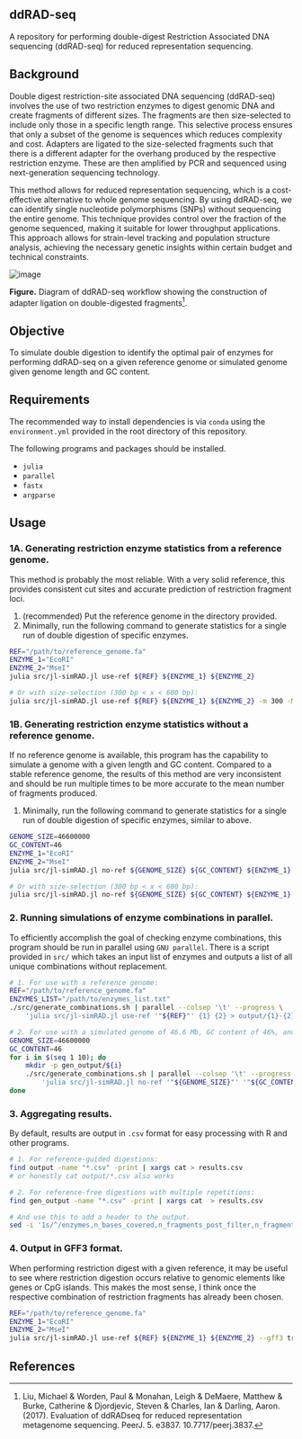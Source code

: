 ## ddRAD-seq
A repository for performing double-digest Restriction Associated DNA sequencing (ddRAD-seq) for reduced representation sequencing.

## Background
Double digest restriction-site associated DNA sequencing (ddRAD-seq) involves the use of two restriction enzymes to digest genomic DNA and create fragments of different sizes. The fragments are then size-selected to include only those in a specific length range. This selective process ensures that only a subset of the genome is sequences which reduces complexity and cost. Adapters are ligated to the size-selected fragments such that there is a different adapter for the overhang produced by the respective restriction enzyme. These are then amplified by PCR and sequenced using next-generation sequencing technology.

This method allows for reduced representation sequencing, which is a cost-effective alternative to whole genome sequencing. By using ddRAD-seq, we can identify single nucleotide polymorphisms (SNPs) without sequencing the entire genome. This technique provides control over the fraction of the genome sequenced, making it suitable for lower throughput applications. This approach allows for strain-level tracking and population structure analysis, achieving the necessary genetic insights within certain budget and technical constraints.

![image](https://github.com/KPU-AGC/ddRAD-seq/assets/90236200/953463f5-b1b8-4bf5-8833-319584008db7)

**Figure.** Diagram of ddRAD-seq workflow showing the construction of adapter ligation on double-digested fragments[^1].

## Objective
To simulate double digestion to identify the optimal pair of enzymes for performing ddRAD-seq on a given reference genome or simulated genome given genome length and GC content.

## Requirements
The recommended way to install dependencies is via `conda` using the `environment.yml` provided in the root directory of this repository.

The following programs and packages should be installed.
- `julia`
- `parallel`
- `fastx`
- `argparse`

## Usage
### 1A. Generating restriction enzyme statistics from a reference genome.
This method is probably the most reliable. With a very solid reference, this provides consistent cut sites and accurate prediction of restriction fragment loci.
1. (recommended) Put the reference genome in the directory provided.
2. Minimally, run the following command to generate statistics for a single run of double digestion of specific enzymes. 
```bash
REF="/path/to/reference_genome.fa"
ENZYME_1="EcoRI"
ENZYME_2="MseI"
julia src/jl-simRAD.jl use-ref ${REF} ${ENZYME_1} ${ENZYME_2}

# Or with size-selection (300 bp < x < 600 bp):
julia src/jl-simRAD.jl use-ref ${REF} ${ENZYME_1} ${ENZYME_2} -m 300 -M 600
```

### 1B. Generating restriction enzyme statistics without a reference genome.
If no reference genome is available, this program has the capability to simulate a genome with a given length and GC content. Compared to a stable reference genome, the results of this method are very inconsistent and should be run multiple times to be more accurate to the mean number of fragments produced.

1. Minimally, run the following command to generate statistics for a single run of double digestion of specific enzymes, similar to above.
```bash
GENOME_SIZE=46600000
GC_CONTENT=46
ENZYME_1="EcoRI"
ENZYME_2="MseI"
julia src/jl-simRAD.jl no-ref ${GENOME_SIZE} ${GC_CONTENT} ${ENZYME_1} ${ENZYME_2}

# Or with size-selection (300 bp < x < 600 bp):
julia src/jl-simRAD.jl no-ref ${GENOME_SIZE} ${GC_CONTENT} ${ENZYME_1} ${ENZYME_2} -m 300 -M 600
```

### 2. Running simulations of enzyme combinations in parallel.
To efficiently accomplish the goal of checking enzyme combinations, this program should be run in parallel using `GNU parallel`. There is a script provided in `src/` which takes an input list of enzymes and outputs a list of all unique combinations without replacement.

```bash
# 1. For use with a reference genome:
REF="/path/to/reference_genome.fa"
ENZYMES_LIST="/path/to/enzymes_list.txt"
./src/generate_combinations.sh | parallel --colsep '\t' --progress \
    'julia src/jl-simRAD.jl use-ref '"${REF}"' {1} {2} > output/{1}-{2}.csv'

# 2. For use with a simulated genome of 46.6 Mb, GC content of 46%, and with 10 repetitions:
GENOME_SIZE=46600000
GC_CONTENT=46
for i in $(seq 1 10); do
    mkdir -p gen_output/${i}
    ./src/generate_combinations.sh | parallel --colsep '\t' --progress \
        'julia src/jl-simRAD.jl no-ref '"${GENOME_SIZE}"' '"${GC_CONTENT}"' {1} {2} > gen_output/'"${i}"'/{1}-{2}.csv'
done
```
### 3. Aggregating results.
By default, results are output in `.csv` format for easy processing with R and other programs.
```bash
# 1. For reference-guided digestions:
find output -name "*.csv" -print | xargs cat > results.csv
# or honestly cat output/*.csv also works 

# 2. For reference-free digestions with multiple repetitions:
find gen_output -name "*.csv" -print | xargs cat  > results.csv

# And use this to add a header to the output.
sed -i '1s/^/enzymes,n_bases_covered,n_fragments_post_filter,n_fragments_pre_filter,genome_coverage\n/' results.csv
```

### 4. Output in GFF3 format.
When performing restriction digest with a given reference, it may be useful to see where restriction digestion occurs relative to genomic elements like genes or CpG islands. This makes the most sense, I think once the respective combination of restriction fragments has already been chosen.
```bash
REF="/path/to/reference_genome.fa"
ENZYME_1="EcoRI"
ENZYME_2="MseI"
julia src/jl-simRAD.jl use-ref ${REF} ${ENZYME_1} ${ENZYME_2} --gff3 true --csv false --pretty false > results.gff3
```
 

## References
[^1]: Liu, Michael & Worden, Paul & Monahan, Leigh & DeMaere, Matthew & Burke, Catherine & Djordjevic, Steven & Charles, Ian & Darling, Aaron. (2017). Evaluation of ddRADseq for reduced representation metagenome sequencing. PeerJ. 5. e3837. 10.7717/peerj.3837.
